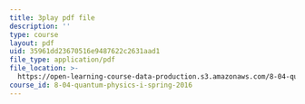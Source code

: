 ```yaml
---
title: 3play pdf file
description: ''
type: course
layout: pdf
uid: 35961dd23670516e9487622c2631aad1
file_type: application/pdf
file_location: >-
  https://open-learning-course-data-production.s3.amazonaws.com/8-04-quantum-physics-i-spring-2016/35961dd23670516e9487622c2631aad1_twdF0EIbFds.pdf
course_id: 8-04-quantum-physics-i-spring-2016
---
```

